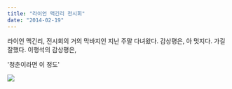 ```yaml
---
title: "라이언 맥긴리 전시회"
date: "2014-02-19"
---
```


라이언 맥긴리, 전시회의 거의 막바지인 지난 주말 다녀왔다. 감상평은, 아 멋지다. 가길 잘했다. 이행석의 감상평은,

'청춘이라면 이 정도'

[![](http://kimsungi.cafe24.com/wp-content/uploads/2014/02/2014-02-20-오전-12.20.47.jpg)](http://kimsungi.cafe24.com/wp-content/uploads/2014/02/2014-02-20-오전-12.20.47.jpg)
